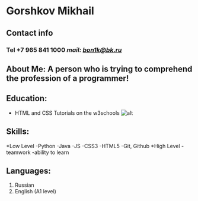 # **Gorshkov Mikhail**
## Contact info  
### Tel +7 965 841 1000  *mail: bon1k@bk.ru*

## About Me: A person who is trying to comprehend the profession of a programmer!

## Education:
* HTML and CSS Tutorials on the w3schools 
![alt](cat.png)
## Skills:
*Low Level
    -Python
    -Java
    -JS
    -CSS3
    -HTML5
    -Git, Github
*High Level
    -teamwork
    -ability to learn
## Languages:
1. Russian
2. English (A1 level)
